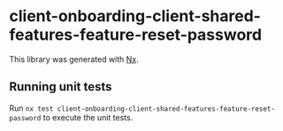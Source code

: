 # client-onboarding-client-shared-features-feature-reset-password

This library was generated with [Nx](https://nx.dev).

## Running unit tests

Run `nx test client-onboarding-client-shared-features-feature-reset-password` to execute the unit tests.

